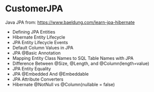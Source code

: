 # CustomerJPA
Java JPA from: https://www.baeldung.com/learn-jpa-hibernate

- Defining JPA Entities
- Hibernate Entity Lifecycle
- JPA Entity Lifecycle Events
- Default Column Values in JPA
- JPA @Basic Annotation
- Mapping Entity Class Names to SQL Table Names with JPA
- Difference Between @Size, @Length, and @Column(length=value)
- JPA Entity Equality
- JPA @Embedded And @Embeddable
- JPA Attribute Converters
- Hibernate @NotNull vs @Column(nullable = false)